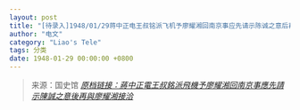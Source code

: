 ```yaml
---
layout: post
title: "[待录入]1948/01/29蒋中正电王叔铭派飞机予廖耀湘回南京事应先请示陈诚之意后再与廖耀湘接洽"
author: "电文"
category: "Liao's Tele"
tags: 分类
date: 1948-01-29 00:00:00 +0800
---
```

> 来源：国史馆 [*原档链接：蔣中正電王叔銘派飛機予廖耀湘回南京事應先請示陳誠之意後再與廖耀湘接洽*](https://ahonline.drnh.gov.tw/index.php?act=Display/image/5894521cAeS1Eh)